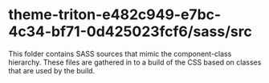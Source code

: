 # theme-triton-e482c949-e7bc-4c34-bf71-0d425023fcf6/sass/src

This folder contains SASS sources that mimic the component-class hierarchy. These files
are gathered in to a build of the CSS based on classes that are used by the build.
